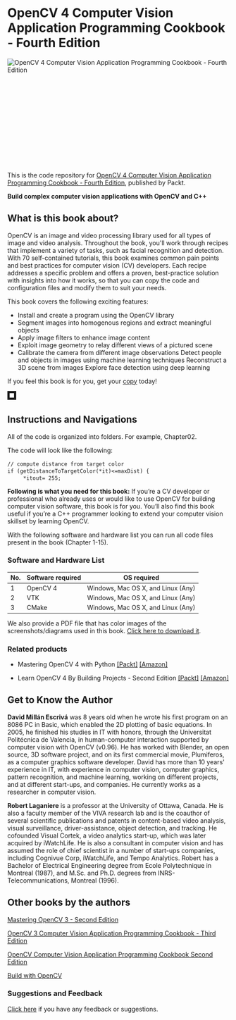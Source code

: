 # OpenCV 4 Computer Vision Application Programming Cookbook - Fourth Edition

<a href="https://www.packtpub.com/application-development/opencv-4-computer-vision-application-programming-cookbook-fourth-edition?utm_source=github&utm_medium=repository&utm_campaign=9781789340723 "><img src="https://d255esdrn735hr.cloudfront.net/sites/default/files/imagecache/ppv4_main_book_cover/B11234.png" alt="OpenCV 4 Computer Vision Application Programming Cookbook - Fourth Edition" height="256px" align="right"></a>

This is the code repository for [OpenCV 4 Computer Vision Application Programming Cookbook - Fourth Edition](https://www.packtpub.com/application-development/opencv-4-computer-vision-application-programming-cookbook-fourth-edition?utm_source=github&utm_medium=repository&utm_campaign=9781789340723), published by Packt.

**Build complex computer vision applications with OpenCV and C++**

## What is this book about?
OpenCV is an image and video processing library used for all types of image and video analysis. Throughout the book, you'll work through recipes that implement a variety of tasks, such as facial recognition and detection. With 70 self-contained tutorials, this book examines common pain points and best practices for computer vision (CV) developers. Each recipe addresses a specific problem and offers a proven, best-practice solution with insights into how it works, so that you can copy the code and configuration files and modify them to suit your needs.

This book covers the following exciting features:
* Install and create a program using the OpenCV library 
* Segment images into homogenous regions and extract meaningful objects 
* Apply image filters to enhance image content 
* Exploit image geometry to relay different views of a pictured scene 
* Calibrate the camera from different image observations 
Detect people and objects in images using machine learning techniques 
Reconstruct a 3D scene from images 
Explore face detection using deep learning 

If you feel this book is for you, get your [copy](https://www.amazon.com/dp/1789340721) today!

<a href="https://www.packtpub.com/?utm_source=github&utm_medium=banner&utm_campaign=GitHubBanner"><img src="https://raw.githubusercontent.com/PacktPublishing/GitHub/master/GitHub.png" 
alt="https://www.packtpub.com/" border="5" /></a>

## Instructions and Navigations
All of the code is organized into folders. For example, Chapter02.

The code will look like the following:
```
// compute distance from target color
if (getDistanceToTargetColor(*it)<=maxDist) {
     *itout= 255;

```

**Following is what you need for this book:**
If you’re a CV developer or professional who already uses or would like to use OpenCV for building computer vision software, this book is for you. You’ll also find this book useful if you’re a C++ programmer looking to extend your computer vision skillset by learning OpenCV.

With the following software and hardware list you can run all code files present in the book (Chapter 1-15).
### Software and Hardware List
| No. | Software required | OS required |
| -------- | ------------------------------------ | ----------------------------------- |
| 1 | OpenCV 4 | Windows, Mac OS X, and Linux (Any) |
| 2 | VTK  | Windows, Mac OS X, and Linux (Any) |
| 3 | CMake  | Windows, Mac OS X, and Linux (Any) |

We also provide a PDF file that has color images of the screenshots/diagrams used in this book. [Click here to download it](https://www.packtpub.com/sites/default/files/downloads/9781789340723_ColorImages.pdf).

### Related products
* Mastering OpenCV 4 with Python [[Packt]](https://www.packtpub.com/application-development/mastering-opencv-4-python?utm_source=github&utm_medium=repository&utm_campaign=9781789344912) [[Amazon]](https://www.amazon.com/dp/1789344913)

* Learn OpenCV 4 By Building Projects - Second Edition [[Packt]](https://www.packtpub.com/application-development/learn-opencv-4-building-projects-second-edition?utm_source=github&utm_medium=repository&utm_campaign=9781789341225) [[Amazon]](https://www.amazon.com/dp/1789341221)

## Get to Know the Author
**David Millán Escrivá**
was 8 years old when he wrote his first program on an 8086 PC in Basic, which enabled the 2D plotting of basic equations. In 2005, he finished his studies in IT with honors, through the Universitat Politécnica de Valencia, in human-computer interaction supported by computer vision with OpenCV (v0.96). He has worked with Blender, an open source, 3D software project, and on its first commercial movie, Plumiferos, as a computer graphics software developer. David has more than 10 years' experience in IT, with experience in computer vision, computer graphics, pattern recognition, and machine learning, working on different projects, and at different start-ups, and companies. He currently works as a researcher in computer vision.

**Robert Laganiere**
is a professor at the University of Ottawa, Canada. He is also a faculty member of the VIVA research lab and is the coauthor of several scientific publications and patents in content-based video analysis, visual surveillance, driver-assistance, object detection, and tracking. He cofounded Visual Cortek, a video analytics start-up, which was later acquired by iWatchLife. He is also a consultant in computer vision and has assumed the role of chief scientist in a number of start-ups companies, including Cognivue Corp, iWatchLife, and Tempo Analytics. Robert has a Bachelor of Electrical Engineering degree from Ecole Polytechnique in Montreal (1987), and M.Sc. and Ph.D. degrees from INRS-Telecommunications, Montreal (1996).

## Other books by the authors
[Mastering OpenCV 3 - Second Edition](https://www.packtpub.com/application-development/mastering-opencv-3-second-edition?utm_source=github&utm_medium=repository&utm_campaign=9781786467171)

[OpenCV 3 Computer Vision Application Programming Cookbook - Third Edition](https://www.packtpub.com/application-development/opencv-3-computer-vision-application-programming-cookbook-third-edition?utm_source=github&utm_medium=repository&utm_campaign=9781786469717)

[OpenCV Computer Vision Application Programming Cookbook Second Edition](https://www.packtpub.com/application-development/opencv-computer-vision-application-programming-cookbook-second-edition?utm_source=github&utm_medium=repository&utm_campaign=9781782161486)

[Build with OpenCV](https://www.packtpub.com/application-development/build-opencv?utm_source=github&utm_medium=repository&utm_campaign=9781788294522)

### Suggestions and Feedback
[Click here](https://docs.google.com/forms/d/e/1FAIpQLSdy7dATC6QmEL81FIUuymZ0Wy9vH1jHkvpY57OiMeKGqib_Ow/viewform) if you have any feedback or suggestions.


